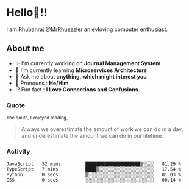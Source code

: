 
  
  
# Hello:wave:!!
I am Rhubanraj [@MrRhuezzler](https://github.com/MrRhuezzler) an evloving computer enthusiast.

## About me
- :sparkles: I'm currently working on **Journal Management System**
- :book: I'm currently learning **Microservices Architecture**
- :speech_balloon: Ask me about **anything, which might interest you**
- :man: Pronouns : **He/Him**
- :interrobang: Fun fact : **I Love Connections and Confusions**.

<!--
### Interesting things, I found :bangbang:
-->
<!--
## Skills

## Drop a, Hi !
-->

### Quote
<sub>The qoute, I enjoyed reading,</sub>
>  Always we overestimate the amount of work we can do in a day,  
>  and underestimate the amount we can do in our lifetime.

### Activity
<!--START_SECTION:waka-->

```text
JavaScript   32 mins         ████████████████████▒░░░░   81.29 %
TypeScript   7 mins          ████▒░░░░░░░░░░░░░░░░░░░░   17.54 %
Python       0 secs          ▒░░░░░░░░░░░░░░░░░░░░░░░░   01.03 %
CSS          0 secs          ░░░░░░░░░░░░░░░░░░░░░░░░░   00.14 %
```

<!--END_SECTION:waka-->
